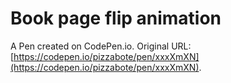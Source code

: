 # Book page flip animation

A Pen created on CodePen.io. Original URL: [https://codepen.io/pizzabote/pen/xxxXmXN](https://codepen.io/pizzabote/pen/xxxXmXN).

